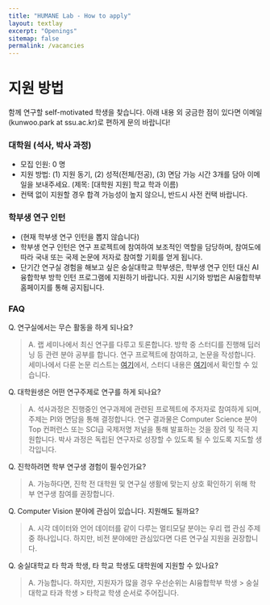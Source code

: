 ```yaml
---
title: "HUMANE Lab - How to apply"
layout: textlay
excerpt: "Openings"
sitemap: false
permalink: /vacancies
---
```


# 지원 방법

함께 연구할 self-motivated 학생을 찾습니다. 아래 내용 외 궁금한 점이 있다면 이메일(kunwoo.park at ssu.ac.kr)로 편하게 문의 바랍니다!

### 대학원 (석사, 박사 과정)

- 모집 인원: 0 명
- 지원 방법: (1) 지원 동기, (2) 성적(전체/전공), (3) 면담 가능 시간 3개를 담아 이메일을 보내주세요. (제목: \[대학원 지원\] 학교 학과 이름)
- 컨택 없이 지원할 경우 합격 가능성이 높지 않으니, 반드시 사전 컨택 바랍니다.

### 학부생 연구 인턴

- (현재 학부생 연구 인턴을 뽑지 않습니다)
- 학부생 연구 인턴은 연구 프로젝트에 참여하여 보조적인 역할을 담당하며, 참여도에 따라 국내 또는 국제 논문에 저자로 참여할 기회를 얻게 됩니다. 
- 단기간 연구실 경험을 해보고 싶은 숭실대학교 학부생은, 학부생 연구 인턴 대신 AI융합학부 방학 인턴 프로그램에 지원하기 바랍니다. 지원 시기와 방법은 AI융합학부 홈페이지를 통해 공지됩니다.

### FAQ

Q. 연구실에서는 무슨 활동을 하게 되나요?
> A. 랩 세미나에서 최신 연구를 다루고 토론합니다. 방학 중 스터디를 진행해 딥러닝 등 관련 분야 공부를 합니다. 연구 프로젝트에 참여하고, 논문을 작성합니다. 세미나에서 다룬 논문 리스트는 [여기](https://github.com/ssu-humane/Seminar)에서, 스터디 내용은 [여기](https://github.com/ssu-humane/Study)에서 확인할 수 있습니다. 

Q. 대학원생은 어떤 연구주제로 연구를 하게 되나요?
> A. 석사과정은 진행중인 연구과제에 관련된 프로젝트에 주저자로 참여하게 되며, 주제는 PI와 면담을 통해 결정합니다. 연구 결과물은 Computer Science 분야 Top 컨퍼런스 또는 SCI급 국제저명 저널을 통해 발표하는 것을 장려 및 적극 지원합니다. 
> 박사 과정은 독립된 연구자로 성장할 수 있도록 될 수 있도록 지도할 생각입니다.

Q. 진학하려면 학부 연구생 경험이 필수인가요? 
> A. 가능하다면, 진학 전 대학원 및 연구실 생활에 맞는지 상호 확인하기 위해 학부 연구생 참여를 권장합니다.

Q. Computer Vision 분야에 관심이 있습니다. 지원해도 될까요?
> A. 시각 데이터와 언어 데이터를 같이 다루는 멀티모달 분야는 우리 랩 관심 주제 중 하나입니다. 하지만, 비전 분야에만 관심있다면 다른 연구실 지원을 권장합니다.

Q. 숭실대학교 타 학과 학생, 타 학교 학생도 대학원에 지원할 수 있나요?
> A. 가능합니다. 하지만, 지원자가 많을 경우 우선순위는 AI융합학부 학생 > 숭실대학교 타과 학생 > 타학교 학생 순서로 주어집니다.

